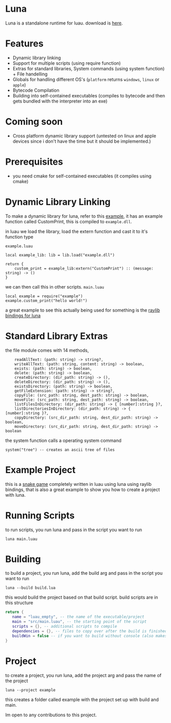 # Luna
Luna is a standalone runtime for luau.
download is [here](https://github.com/KinexDev/luna/releases/tag/Release2).

# Features
- Dynamic library linking
- Support for multiple scripts (using require function)
- Extras for standard libraries, System commands (using system function) + File handelling
- Globals for handling different OS's (`platform` returns `windows`, `linux` or `apple`)
- Bytecode Compilation
- Building into self-contained executables (compiles to bytecode and then gets bundled with the interpreter into an exe)

# Coming soon
- Cross platform dynamic library support (untested on linux and apple devices since i don't have the time but it should be implemented.)

# Prerequisites
- you need cmake for self-contained executables (it compiles using cmake)

# Dynamic Library Linking
To make a dynamic library for luna, refer to this [example](https://github.com/KinexDev/luna-LibExample), it has an example function called CustomPrint, this is compiled to `example.dll`.

in luau we load the library, load the extern function and cast it to it's function type

`example.luau`
```luau
local example_lib: lib = lib.load("example.dll")

return {
    custom_print = example_lib:extern("CustomPrint") :: (message: string) -> ()
}
```

we can then call this in other scripts.
`main.luau`
```luau
local example = require("example")
example.custom_print("hello world!")
```

a great example to see this actually being used for something is the [raylib bindings for luna](https://github.com/KinexDev/Luna-Raylib/tree/main)

# Standard Library Extras
the file module comes with 14 methods,
```luau
    readAllText: (path: string) -> string?,
    writeAllText: (path: string, content: string) -> boolean,
    exists: (path: string) -> boolean,
    delete: (path: string) -> boolean,
    createDirectory: (dir_path: string) -> (),
    deleteDirectory: (dir_path: string) -> (),
    existsDirectory: (path: string) -> boolean,
    getFileExtension: (path: string) -> string?,
    copyFile: (src_path: string, dest_path: string) -> boolean,
    moveFile: (src_path: string, dest_path: string) -> boolean,
    listFilesInDirectory: (dir_path: string) -> { [number]:string }?,
    listDirectoriesInDirectory: (dir_path: string) -> { [number]:string }?,
    copyDirectory: (src_dir_path: string, dest_dir_path: string) -> boolean,
    moveDirectory: (src_dir_path: string, dest_dir_path: string) -> boolean
```

the system function calls a operating system command

```luau
system("tree") -- creates an ascii tree of files
```

# Example Project
this is a [snake game](https://github.com/KinexDev/Luau-Snake) completely written in luau using luna using raylib bindings, that is also a great example to show you how to create a project with luna.

# Running Scripts
to run scripts, you run luna and pass in the script you want to run

```
luna main.luau
```

# Building

to build a project, you run luna, add the build arg and pass in the script you want to run

```
luna --build build.lua
```

this would build the project based on that build script.
build scripts are in this structure

```lua
return {
   name = "luau_empty", -- the name of the executable/project 
   main = "src/main.luau", -- the starting point of the script 
   scripts = {}, -- additional scripts to compile 
   dependencies = {}, -- files to copy over after the build is finished 
   buildWin = false -- if you want to build without console (also makes it windows only)
}
```

# Project

to create a project, you run luna, add the project arg and pass the name of the project

```
luna --project example
```

this creates a folder called example with the project set up with build and main.

Im open to any contributions to this project.
